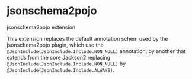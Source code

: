 # jsonschema2pojo
jsonschema2pojo extension

This extension replaces the default annotation schem used by the jsonschema2pojo plugin, which use the `@JsonInclude(JsonInclude.Include.NON_NULL)` annotation, by another that extends from the core Jackson2 replacing `@JsonInclude(JsonInclude.Include.NON_NULL)` by `@JsonInclude(JsonInclude.Include.ALWAYS)`.